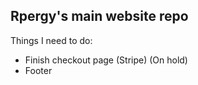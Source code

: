 ## Rpergy's main website repo

Things I need to do:
- Finish checkout page (Stripe) (On hold)
- Footer
